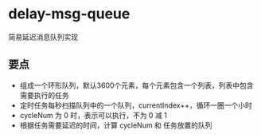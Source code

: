 # delay-msg-queue
简易延迟消息队列实现

## 要点
* 组成一个环形队列，默认3600个元素，每个元素包含一个列表，列表中包含需要执行的任务
* 定时任务每秒扫描队列中的一个队列，currentIndex++，循环一圈一个小时
* cycleNum 为 0 时，表示可以执行，不为 0 减 1
* 根据任务需要延迟的时间，计算 cycleNum 和 任务放置的队列

